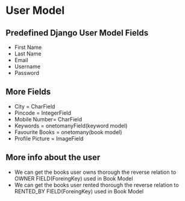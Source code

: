 # User Model

## Predefined Django User Model Fields
- First Name 
- Last Name
- Email
- Username
- Password

## More Fields

- City = CharField
- Pincode = IntegerField
- Mobile Number= CharField
- Keywords = onetomanyField(keyword model)
- Favourite Books = onetomany(book model)
- Profile Picture = ImageField

## More info about the user

- We can get the books user owns thorough the reverse relation to OWNER FIELD(ForeingKey) used in Book Model
- We can get the books user rented thorough the reverse relation to RENTED_BY FIELD(ForeingKey) used in Book Model 
